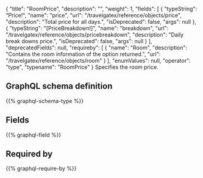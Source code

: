 {
  "title": "RoomPrice",
  "description": "",
  "weight": 1,
  "fields": [
    {
      "typeString": "Price!",
      "name": "price",
      "url": "/travelgatex/reference/objects/price",
      "description": "Total price for all days.",
      "isDeprecated": false,
      "args": null
    },
    {
      "typeString": "[PriceBreakdown!]",
      "name": "breakdown",
      "url": "/travelgatex/reference/objects/pricebreakdown",
      "description": "Daily break downs price.",
      "isDeprecated": false,
      "args": null
    }
  ],
  "deprecatedFields": null,
  "requireby": [
    {
      "name": "Room",
      "description": "Contains the room information of the option returned.",
      "url": "/travelgatex/reference/objects/room"
    }
  ],
  "enumValues": null,
  "operator": "type",
  "typename": "RoomPrice"
}
Specifies the room price.
## GraphQL schema definition

{{% graphql-schema-type %}}

## Fields

{{% graphql-field %}}

## Required by

{{% graphql-require-by %}}
